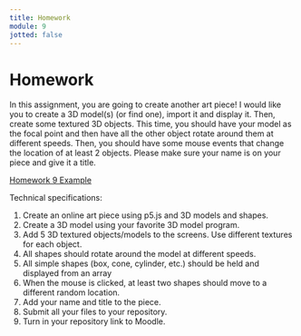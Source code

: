 ```yaml
---
title: Homework
module: 9
jotted: false
---
```


# Homework

In this assignment, you are going to create another art piece! I would like you to create a 3D model(s) (or find one), import it and display it.  Then, create some textured 3D objects. This time, you should have your model as the focal point and then have all the other object rotate around them at different speeds.  Then, you should have some mouse events that change the location of at least 2 objects. Please make sure your name is on your piece and give it a title.

<a href="https://github.com/Montana-Media-Arts/220_CreativeCoding2-Spring2021-Samples/tree/main/Homework%209" target="_new">Homework 9 Example</a>

Technical specifications:

1. Create an online art piece using p5.js and 3D models and shapes.
2. Create a 3D model using your favorite 3D model program.
3. Add 5 3D textured objects/models to the screens. Use different textures for each object.
4. All shapes should rotate around the model at different speeds.
5. All simple shapes (box, cone, cylinder, etc.) should be held and displayed from an array
6. When the mouse is clicked, at least two shapes should move to a different random location.
7. Add your name and title to the piece.
8. Submit all your files to your repository.
9. Turn in your repository link to Moodle.

